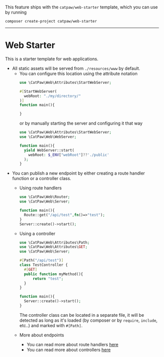 This feature ships with the `catpaw/web-starter` template, which you can use by running<br/>
```
composer create-project catpaw/web-starter
```
<hr/>

# Web Starter

This is a starter template for web applications.

- All static assets will be served from `./resources/www` by default.
  - You can configure this location using the attribute notation
    ```php
    use \CatPaw\Web\Attributes\StartWebServer;

    #[StartWebServer(
      webRoot: "./my/directory/"
    )]
    function main(){

    }
    ```
    or by manually starting the server and configuring it that way
    ```php
    use \CatPaw\Web\Attributes\StartWebServer;
    use \CatPaw\Web\WebServer;

    function main(){
      yield WebServer::start(
        webRoot: $_ENV["webRoot"]??'./public'
      );
    }
    ```
- You can publish a new endpoint by either creating a route handler function or a controller class.
  - Using route handlers
    ```php
    use \CatPaw\Web\Router;
    use \CatPaw\Web\Server;
    
    function main(){
      Route::get("/api/test",fn()=>"test");
    }
    Server::create()->start();
    ```
  - Using a controller
    ```php
    use \CatPaw\Web\Attributes\Path;
    use \CatPaw\Web\Attributes\GET;
    use \CatPaw\Web\Server;

    #[Path("/api/test")]
    class TestController {
      #[GET]
      public function myMethod(){
          return "test";
      }
    }
    
    function main(){
      Server::create()->start();
    }
    ```
    The controller class can be located in a separate file, it will be detected as long as it's loaded (by composer or by `require`, `include`, etc..) and marked with `#[Path]`.

  - More about endpoints
    - You can read more about route handlers [here](./1.WebRouteHandlers.md)
    - You can read more about controllers [here](./14.WebRouteControllers.md)